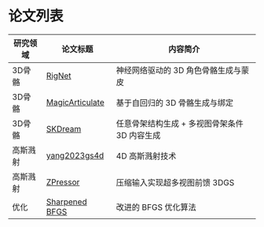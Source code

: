 # 论文列表

| 研究领域 | 论文标题 | 内容简介 |
|---------|----------|------|
| 3D骨骼 | [RigNet](3D骨骼/RigNet.md) | 神经网络驱动的 3D 角色骨骼生成与蒙皮 |
| 3D骨骼 | [MagicArticulate](3D骨骼/MagicArticulate.md) | 基于自回归的 3D 骨骼生成与绑定 |
| 3D骨骼 | [SKDream](3D骨骼/SKDream.md) | 任意骨架结构生成 + 多视图骨架条件 3D 内容生成 |
| 高斯溅射 | [yang2023gs4d](高斯溅射/yang2023gs4d.md) | 4D 高斯溅射技术 |
| 高斯溅射 | [ZPressor](高斯溅射/ZPressor.md) | 压缩输入实现超多视图前馈 3DGS |
| 优化 | [Sharpened BFGS](优化/Sharpened%20BFGS.md) | 改进的 BFGS 优化算法 |
